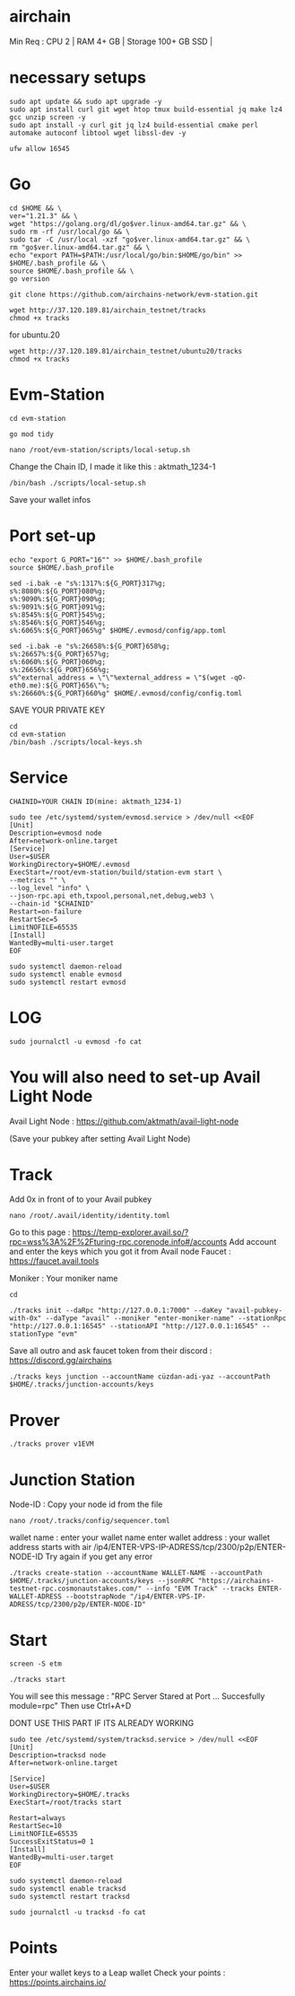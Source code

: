 # airchain
Min Req : 
CPU 	2   |
RAM 	4+ GB   |
Storage 	100+ GB SSD   |

# necessary setups

````
sudo apt update && sudo apt upgrade -y
sudo apt install curl git wget htop tmux build-essential jq make lz4 gcc unzip screen -y
sudo apt install -y curl git jq lz4 build-essential cmake perl automake autoconf libtool wget libssl-dev -y
````

````
ufw allow 16545
````

# Go

````
cd $HOME && \
ver="1.21.3" && \
wget "https://golang.org/dl/go$ver.linux-amd64.tar.gz" && \
sudo rm -rf /usr/local/go && \
sudo tar -C /usr/local -xzf "go$ver.linux-amd64.tar.gz" && \
rm "go$ver.linux-amd64.tar.gz" && \
echo "export PATH=$PATH:/usr/local/go/bin:$HOME/go/bin" >> $HOME/.bash_profile && \
source $HOME/.bash_profile && \
go version
````

````
git clone https://github.com/airchains-network/evm-station.git
````



````
wget http://37.120.189.81/airchain_testnet/tracks
chmod +x tracks
````

for ubuntu.20
````
wget http://37.120.189.81/airchain_testnet/ubuntu20/tracks
chmod +x tracks
````

# Evm-Station

````
cd evm-station
````

````
go mod tidy
````


````
nano /root/evm-station/scripts/local-setup.sh
````

Change the Chain ID, I made it like this : aktmath_1234-1

````
/bin/bash ./scripts/local-setup.sh
````
Save your wallet infos

# Port set-up

````
echo "export G_PORT="16"" >> $HOME/.bash_profile
source $HOME/.bash_profile
````

````
sed -i.bak -e "s%:1317%:${G_PORT}317%g;
s%:8080%:${G_PORT}080%g;
s%:9090%:${G_PORT}090%g;
s%:9091%:${G_PORT}091%g;
s%:8545%:${G_PORT}545%g;
s%:8546%:${G_PORT}546%g;
s%:6065%:${G_PORT}065%g" $HOME/.evmosd/config/app.toml
````

````
sed -i.bak -e "s%:26658%:${G_PORT}658%g;
s%:26657%:${G_PORT}657%g;
s%:6060%:${G_PORT}060%g;
s%:26656%:${G_PORT}656%g;
s%^external_address = \"\"%external_address = \"$(wget -qO- eth0.me):${G_PORT}656\"%;
s%:26660%:${G_PORT}660%g" $HOME/.evmosd/config/config.toml
````

SAVE YOUR PRIVATE KEY
````
cd
cd evm-station
/bin/bash ./scripts/local-keys.sh
````

# Service

````
CHAINID=YOUR CHAIN ID(mine: aktmath_1234-1)
````

````
sudo tee /etc/systemd/system/evmosd.service > /dev/null <<EOF
[Unit]
Description=evmosd node
After=network-online.target
[Service]
User=$USER
WorkingDirectory=$HOME/.evmosd
ExecStart=/root/evm-station/build/station-evm start \
--metrics "" \
--log_level "info" \
--json-rpc.api eth,txpool,personal,net,debug,web3 \
--chain-id "$CHAINID"
Restart=on-failure
RestartSec=5
LimitNOFILE=65535
[Install]
WantedBy=multi-user.target
EOF
````

````
sudo systemctl daemon-reload
sudo systemctl enable evmosd
sudo systemctl restart evmosd
````

# LOG

````
sudo journalctl -u evmosd -fo cat
````

# You will also need to set-up Avail Light Node

Avail Light Node : https://github.com/aktmath/avail-light-node

(Save your pubkey after setting Avail Light Node)

# Track

Add 0x in front of to your Avail pubkey

````
nano /root/.avail/identity/identity.toml
````

Go to this page : https://temp-explorer.avail.so/?rpc=wss%3A%2F%2Fturing-rpc.corenode.info#/accounts
Add account and enter  the keys which you got it from Avail node
Faucet : https://faucet.avail.tools

Moniker : Your moniker name

````
cd
````


````
./tracks init --daRpc "http://127.0.0.1:7000" --daKey "avail-pubkey-with-0x" --daType "avail" --moniker "enter-moniker-name" --stationRpc "http://127.0.0.1:16545" --stationAPI "http://127.0.0.1:16545" --stationType "evm"
````

Save all outro and ask faucet token from their discord : https://discord.gg/airchains

````
./tracks keys junction --accountName cüzdan-adi-yaz --accountPath $HOME/.tracks/junction-accounts/keys
````

# Prover

````
./tracks prover v1EVM
````

# Junction Station

Node-ID : Copy your node id from the file

````
nano /root/.tracks/config/sequencer.toml
````

wallet name : enter your wallet name
enter wallet address : your wallet address starts with air
/ip4/ENTER-VPS-IP-ADRESS/tcp/2300/p2p/ENTER-NODE-ID
Try again if you get any error

````
./tracks create-station --accountName WALLET-NAME --accountPath $HOME/.tracks/junction-accounts/keys --jsonRPC "https://airchains-testnet-rpc.cosmonautstakes.com/" --info "EVM Track" --tracks ENTER-WALLET-ADRESS --bootstrapNode "/ip4/ENTER-VPS-IP-ADRESS/tcp/2300/p2p/ENTER-NODE-ID"
````

# Start

````
screen -S etm
````


````
./tracks start
````
You will see this message : "RPC Server Stared at Port ... Succesfully module=rpc"
Then use Ctrl+A+D


DONT USE THIS PART IF ITS ALREADY WORKING

````
sudo tee /etc/systemd/system/tracksd.service > /dev/null <<EOF
[Unit]
Description=tracksd node
After=network-online.target

[Service]
User=$USER
WorkingDirectory=$HOME/.tracks
ExecStart=/root/tracks start

Restart=always
RestartSec=10
LimitNOFILE=65535
SuccessExitStatus=0 1
[Install]
WantedBy=multi-user.target
EOF
````

````
sudo systemctl daemon-reload
sudo systemctl enable tracksd
sudo systemctl restart tracksd
````

````
sudo journalctl -u tracksd -fo cat
````

# Points

Enter your wallet keys to a Leap wallet
Check your points : https://points.airchains.io/


